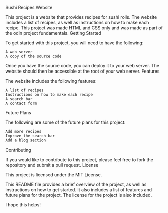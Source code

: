 Sushi Recipes Website

This project is a website that provides recipes for sushi rolls. The website includes a list of recipes, as well as instructions on how to make each recipe. This project was made HTML and CSS only and was made as part of the odin project fundamentals.
Getting Started

To get started with this project, you will need to have the following:

    A web server
    A copy of the source code

Once you have the source code, you can deploy it to your web server. The website should then be accessible at the root of your web server.
Features

The website includes the following features:

    A list of recipes
    Instructions on how to make each recipe
    A search bar
    A contact form

Future Plans

The following are some of the future plans for this project:

    Add more recipes
    Improve the search bar
    Add a blog section

Contributing

If you would like to contribute to this project, please feel free to fork the repository and submit a pull request.
License

This project is licensed under the MIT License.

This README file provides a brief overview of the project, as well as instructions on how to get started. It also includes a list of features and future plans for the project. The license for the project is also included.

I hope this helps!
